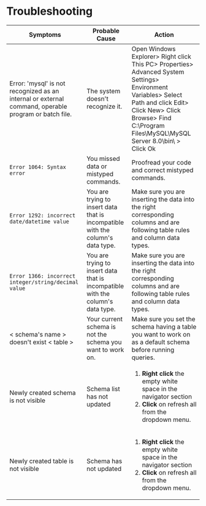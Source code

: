 # Troubleshooting

| Symptoms | Probable Cause | Action |
| -------- | -------------- | ------ |
|Error: 'mysql' is not recognized as an internal or external command, operable program or batch file.| The system doesn't recognize it. | Open Windows Explorer> Right click This PC> Properties> Advanced System Settings> Environment Variables> Select Path and click Edit> Click New> Click Browse> Find C:\Program Files\MySQL\MySQL Server 8.0\bin\ > Click Ok
|`Error 1064: Syntax error`| You missed data or mistyped commands. | Proofread your code and correct mistyped commands.|
|`Error 1292: incorrect date/datetime value` | You are trying to insert data that is incompatible with the column's data type. | Make sure you are inserting the data into the right corresponding columns and are following table rules and column data types.
|`Error 1366: incorrect integer/string/decimal value` | You are trying to insert data that is incompatible with the column's data type. | Make sure you are inserting the data into the right corresponding columns and are following table rules and column data types.
| < schema's name > doesn't exist < table >| Your current schema is not the schema you want to work on. | Make sure you set the schema having a table you want to work on as a default schema before running queries.|
|Newly created schema is not visible| Schema list has not updated | <ol><li>**Right click** the empty white space in the navigator section</li><li>**Click** on refresh all from the dropdown menu.</li></ol>|
|Newly created table is not visible| Schema has not updated | <ol><li>**Right click** the empty white space in the navigator section</li><li>**Click** on refresh all from the dropdown menu.</li></ol>|
